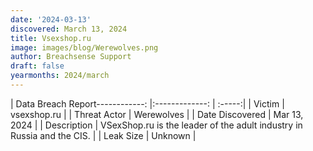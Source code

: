 ```yaml
---
date: '2024-03-13'
discovered: March 13, 2024
title: Vsexshop.ru
image: images/blog/Werewolves.png
author: Breachsense Support
draft: false
yearmonths: 2024/march
---
```


| Data Breach Report------------:     |:-------------:    | :-----:|
| Victim      | vsexshop.ru      | 
| Threat Actor      | Werewolves      | 
| Date Discovered      | Mar 13, 2024      | 
| Description      | VSexShop.ru is the leader of the adult industry in Russia and the CIS.      | 
| Leak Size      | Unknown      | 

